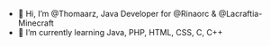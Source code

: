 - 👋 Hi, I’m @Thomaarz, Java Developer for @Rinaorc & @Lacraftia-Minecraft
- 🌱 I’m currently learning Java, PHP, HTML, CSS, C, C++

<!---
Thomaarz/Thomaarz is a ✨ special ✨ repository because its `README.md` (this file) appears on your GitHub profile.
You can click the Preview link to take a look at your changes.
--->
